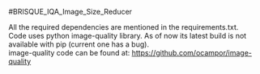 #BRISQUE_IQA_Image_Size_Reducer

All the required dependencies are mentioned in the requirements.txt.<br>
Code uses python image-quality library. As of now its latest build is not available with pip (current one has a bug).<br>
image-quality code can be found at: https://github.com/ocampor/image-quality

